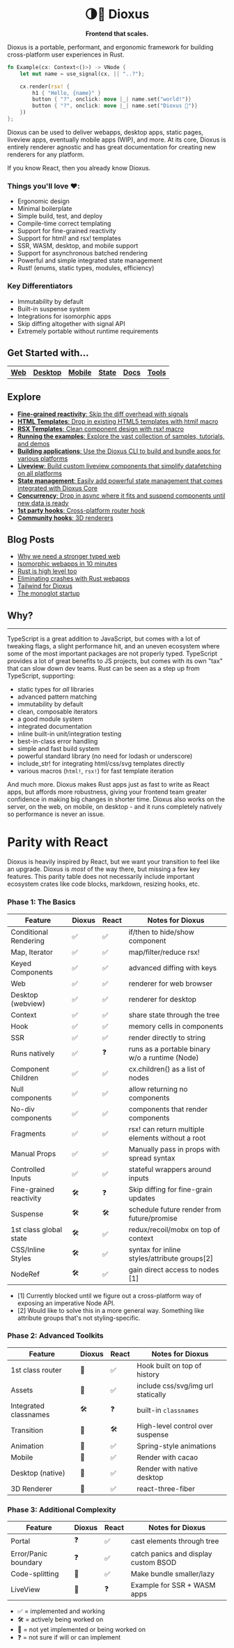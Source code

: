 <div align="center">
  <h1>🌗🚀 Dioxus</h1>
  <p>
    <strong>Frontend that scales.</strong>
  </p>
</div>

Dioxus is a portable, performant, and ergonomic framework for building cross-platform user experiences in Rust.

```rust
fn Example(cx: Context<()>) -> VNode {
    let mut name = use_signal(cx, || "..?");

    cx.render(rsx! {
        h1 { "Hello, {name}" }
        button { "?", onclick: move |_| name.set("world!")}
        button { "?", onclick: move |_| name.set("Dioxus 🎉")}
    })
};
```

Dioxus can be used to deliver webapps, desktop apps, static pages, liveview apps, eventually mobile apps (WIP), and more. At its core, Dioxus is entirely renderer agnostic and has great documentation for creating new renderers for any platform.

If you know React, then you already know Dioxus.

### **Things you'll love ❤️:**

- Ergonomic design
- Minimal boilerplate
- Simple build, test, and deploy
- Compile-time correct templating
- Support for fine-grained reactivity
- Support for html! and rsx! templates
- SSR, WASM, desktop, and mobile support
- Support for asynchronous batched rendering
- Powerful and simple integrated state management
- Rust! (enums, static types, modules, efficiency)

### Key Differentiators

- Immutability by default
- Built-in suspense system
- Integrations for isomorphic apps
- Skip diffing altogether with signal API
- Extremely portable without runtime requirements

## Get Started with...

<table style="width:100%" align="center">
    <tr >
        <th><a href="http://github.com/jkelleyrtp/dioxus">Web</a></th>
        <th><a href="http://github.com/jkelleyrtp/dioxus">Desktop</a></th>
        <th><a href="http://github.com/jkelleyrtp/dioxus">Mobile</a></th>
        <th><a href="http://github.com/jkelleyrtp/dioxus">State</a></th>
        <th><a href="http://github.com/jkelleyrtp/dioxus">Docs</a></th>
        <th><a href="http://github.com/jkelleyrtp/dioxus">Tools</a></th>
    <tr>
</table>

## Explore

- [**Fine-grained reactivity**: Skip the diff overhead with signals ](docs/guides/00-index.md)
- [**HTML Templates**: Drop in existing HTML5 templates with html! macro](docs/guides/00-index.md)
- [**RSX Templates**: Clean component design with rsx! macro](docs/guides/00-index.md)
- [**Running the examples**: Explore the vast collection of samples, tutorials, and demos](docs/guides/00-index.md)
- [**Building applications**: Use the Dioxus CLI to build and bundle apps for various platforms](docs/guides/01-ssr.md)
- [**Liveview**: Build custom liveview components that simplify datafetching on all platforms](docs/guides/01-ssr.md)
- [**State management**: Easily add powerful state management that comes integrated with Dioxus Core](docs/guides/01-ssr.md)
- [**Concurrency**: Drop in async where it fits and suspend components until new data is ready](docs/guides/01-ssr.md)
- [**1st party hooks**: Cross-platform router hook](docs/guides/01-ssr.md)
- [**Community hooks**: 3D renderers](docs/guides/01-ssr.md)

## Blog Posts

- [Why we need a stronger typed web]()
- [Isomorphic webapps in 10 minutes]()
- [Rust is high level too]()
- [Eliminating crashes with Rust webapps]()
- [Tailwind for Dioxus]()
- [The monoglot startup]()

## Why?

---

TypeScript is a great addition to JavaScript, but comes with a lot of tweaking flags, a slight performance hit, and an uneven ecosystem where some of the most important packages are not properly typed. TypeScript provides a lot of great benefits to JS projects, but comes with its own "tax" that can slow down dev teams. Rust can be seen as a step up from TypeScript, supporting:

- static types for _all_ libraries
- advanced pattern matching
- immutability by default
- clean, composable iterators
- a good module system
- integrated documentation
- inline built-in unit/integration testing
- best-in-class error handling
- simple and fast build system
- powerful standard library (no need for lodash or underscore)
- include_str! for integrating html/css/svg templates directly
- various macros (`html!`, `rsx!`) for fast template iteration

And much more. Dioxus makes Rust apps just as fast to write as React apps, but affords more robustness, giving your frontend team greater confidence in making big changes in shorter time. Dioxus also works on the server, on the web, on mobile, on desktop - and it runs completely natively so performance is never an issue.

# Parity with React

Dioxus is heavily inspired by React, but we want your transition to feel like an upgrade. Dioxus is _most_ of the way there, but missing a few key features. This parity table does not necessarily include important ecosystem crates like code blocks, markdown, resizing hooks, etc.

### Phase 1: The Basics

| Feature                 | Dioxus | React | Notes for Dioxus                                 |
| ----------------------- | ------ | ----- | ------------------------------------------------ |
| Conditional Rendering   | ✅     | ✅    | if/then to hide/show component                   |
| Map, Iterator           | ✅     | ✅    | map/filter/reduce rsx!                           |
| Keyed Components        | ✅     | ✅    | advanced diffing with keys                       |
| Web                     | ✅     | ✅    | renderer for web browser                         |
| Desktop (webview)       | ✅     | ✅    | renderer for desktop                             |
| Context                 | ✅     | ✅    | share state through the tree                     |
| Hook                    | ✅     | ✅    | memory cells in components                       |
| SSR                     | ✅     | ✅    | render directly to string                        |
| Runs natively           | ✅     | ❓    | runs as a portable binary w/o a runtime (Node)   |
| Component Children      | ✅     | ✅    | cx.children() as a list of nodes                 |
| Null components         | ✅     | ✅    | allow returning no components                    |
| No-div components       | ✅     | ✅    | components that render components                |
| Fragments               | ✅     | ✅    | rsx! can return multiple elements without a root |
| Manual Props            | ✅     | ✅    | Manually pass in props with spread syntax        |
| Controlled Inputs       | ✅     | ✅    | stateful wrappers around inputs                  |
| Fine-grained reactivity | 🛠      | ❓    | Skip diffing for fine-grain updates              |
| Suspense                | 🛠      | 🛠     | schedule future render from future/promise       |
| 1st class global state  | 🛠      | ✅    | redux/recoil/mobx on top of context              |
| CSS/Inline Styles       | 🛠      | ✅    | syntax for inline styles/attribute groups[2]     |
| NodeRef                 | 🛠      | ✅    | gain direct access to nodes [1]                  |

- [1] Currently blocked until we figure out a cross-platform way of exposing an imperative Node API.
- [2] Would like to solve this in a more general way. Something like attribute groups that's not styling-specific.

### Phase 2: Advanced Toolkits

| Feature               | Dioxus | React | Notes for Dioxus                   |
| --------------------- | ------ | ----- | ---------------------------------- |
| 1st class router      | 👀     | ✅    | Hook built on top of history       |
| Assets                | 👀     | ✅    | include css/svg/img url statically |
| Integrated classnames | 🛠      | ❓    | built-in `classnames`              |
| Transition            | 👀     | 🛠     | High-level control over suspense   |
| Animation             | 👀     | ✅    | Spring-style animations            |
| Mobile                | 👀     | ✅    | Render with cacao                  |
| Desktop (native)      | 👀     | ✅    | Render with native desktop         |
| 3D Renderer           | 👀     | ✅    | react-three-fiber                  |

### Phase 3: Additional Complexity

| Feature              | Dioxus | React | Notes for Dioxus                     |
| -------------------- | ------ | ----- | ------------------------------------ |
| Portal               | ❓     | ✅    | cast elements through tree           |
| Error/Panic boundary | ❓     | ✅    | catch panics and display custom BSOD |
| Code-splitting       | 👀     | ✅    | Make bundle smaller/lazy             |
| LiveView             | 👀     | ❓    | Example for SSR + WASM apps          |

- ✅ = implemented and working
- 🛠 = actively being worked on
- 👀 = not yet implemented or being worked on
- ❓ = not sure if will or can implement
